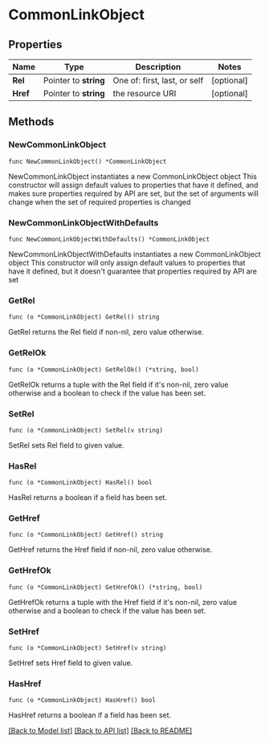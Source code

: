 # CommonLinkObject

## Properties

Name | Type | Description | Notes
------------ | ------------- | ------------- | -------------
**Rel** | Pointer to **string** | One of: first, last, or self | [optional] 
**Href** | Pointer to **string** | the resource URI | [optional] 

## Methods

### NewCommonLinkObject

`func NewCommonLinkObject() *CommonLinkObject`

NewCommonLinkObject instantiates a new CommonLinkObject object
This constructor will assign default values to properties that have it defined,
and makes sure properties required by API are set, but the set of arguments
will change when the set of required properties is changed

### NewCommonLinkObjectWithDefaults

`func NewCommonLinkObjectWithDefaults() *CommonLinkObject`

NewCommonLinkObjectWithDefaults instantiates a new CommonLinkObject object
This constructor will only assign default values to properties that have it defined,
but it doesn't guarantee that properties required by API are set

### GetRel

`func (o *CommonLinkObject) GetRel() string`

GetRel returns the Rel field if non-nil, zero value otherwise.

### GetRelOk

`func (o *CommonLinkObject) GetRelOk() (*string, bool)`

GetRelOk returns a tuple with the Rel field if it's non-nil, zero value otherwise
and a boolean to check if the value has been set.

### SetRel

`func (o *CommonLinkObject) SetRel(v string)`

SetRel sets Rel field to given value.

### HasRel

`func (o *CommonLinkObject) HasRel() bool`

HasRel returns a boolean if a field has been set.

### GetHref

`func (o *CommonLinkObject) GetHref() string`

GetHref returns the Href field if non-nil, zero value otherwise.

### GetHrefOk

`func (o *CommonLinkObject) GetHrefOk() (*string, bool)`

GetHrefOk returns a tuple with the Href field if it's non-nil, zero value otherwise
and a boolean to check if the value has been set.

### SetHref

`func (o *CommonLinkObject) SetHref(v string)`

SetHref sets Href field to given value.

### HasHref

`func (o *CommonLinkObject) HasHref() bool`

HasHref returns a boolean if a field has been set.


[[Back to Model list]](../README.md#documentation-for-models) [[Back to API list]](../README.md#documentation-for-api-endpoints) [[Back to README]](../README.md)


